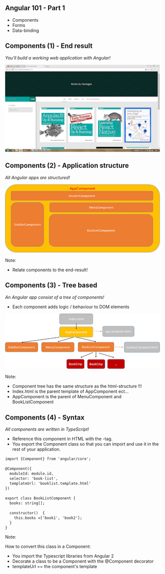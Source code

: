 ## Angular 101 - Part 1

- Components
- Forms
- Data-binding 


## Components (1) - End result
*You'll build a working web application with Angular!*

![logo](images/part1/result.png)


## Components (2) - Application structure
*All Angular apps are structured!*

![logo](images/part1/components.png)

Note:
- Relate components to the end-result!


## Components (3) - Tree based
*An Angular app consist of a tree of components!*
- Each component adds logic / behaviour to DOM elements

![logo](images/part1/component-tree.png)
 
Note:
- Component tree has the same structure as the html-structure !!!
- Index.html is the parent template of AppComponent ect…
- AppComponent is the parent of MenuComponent and BookListComponent


## Components (4) - Syntax
*All components are written in TypeScript!*

- Reference this component in HTML with the <book-list>-tag. 
- You export the Component class so that you can import and use it in the rest of your application.

```
import {Component} from 'angular/core';

@Component({
  moduleId: module.id,
  selector: 'book-list',
  templateUrl: 'booklist.template.html'
})

export class BookListComponent {
  books: string[];
  
  constructor()  {
    this.books =['book1', 'book2'];
  }  
}
```

Note:

How to convert this class in a Component:
- You import the Typescript libraries from Angular 2
- Decorate a class to be a Component with the @Component decorator
- templateUrl == the component's template 

